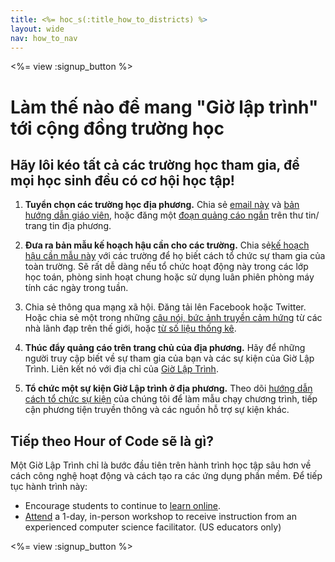```yaml
---
title: <%= hoc_s(:title_how_to_districts) %>
layout: wide
nav: how_to_nav
---
```

<%= view :signup_button %>

# Làm thế nào để mang "Giờ lập trình" tới cộng đồng trường học

## Hãy lôi kéo tất cả các trường học tham gia, để mọi học sinh đều có cơ hội học tập!

1. **Tuyển chọn các trường học địa phương.** Chia sẻ [email này](<%= resolve_url('/promote/resources#sample-emails') %>) và [bản hướng dẫn giáo viên](<%= resolve_url('/how-to') %>), hoặc đăng một [đoạn quảng cáo ngắn](<%= resolve_url('/promote/stats') %>) trên thư tin/ trang tin địa phương.

2. **Đưa ra bản mẫu kế hoạch hậu cần cho các trường.** Chia sẻ[kế hoạch hậu cần mẫu này](<%= localized_file('/files/HOC_Logistics_plan.pdf') %>) với các trường để họ biết cách tổ chức sự tham gia của toàn trường. Sẽ rất dễ dàng nếu tổ chức hoạt động này trong các lớp học toán, phòng sinh hoạt chung hoặc sử dụng luân phiên phòng máy tính các ngày trong tuần.

3. Chia sẻ thông qua mạng xã hội. Đăng tải lên Facebook hoặc Twitter. Hoặc chia sẻ một trong những [câu nói, bức ảnh truyền cảm hứng](<%= resolve_url('/promote/resources#social') %>) từ các nhà lãnh đạp trên thế giới, hoặc [từ số liệu thống kê](<%= resolve_url('/promote/stats') %>).

4. **Thúc đẩy quảng cáo trên trang chủ của địa phương.** Hãy để những người truy cập biết về sự tham gia của bạn và các sự kiện của Giờ Lập Trình. Liên kết nó với địa chỉ của [Giờ Lập Trình](<%= resolve_url('/') %>).

5. **Tổ chức một sự kiện Giờ Lập trình ở địa phương.** Theo dõi [hướng dẫn cách tổ chức sự kiện](<%= hoc_uri('/resources/how-to-event') %>) của chúng tôi để làm mẫu chạy chương trình, tiếp cận phương tiện truyền thông và các nguồn hỗ trợ sự kiện khác.

## Tiếp theo Hour of Code sẽ là gì?

Một Giờ Lập Trình chỉ là bước đầu tiên trên hành trình học tập sâu hơn về cách công nghệ hoạt động và cách tạo ra các ứng dụng phần mềm. Để tiếp tục hành trình này:

- Encourage students to continue to [learn online](<%= codeorg_url('/learn/beyond') %>).
- [Attend](<%= codeorg_url('/professional-development-workshops') %>) a 1-day, in-person workshop to receive instruction from an experienced computer science facilitator. (US educators only)

<%= view :signup_button %>